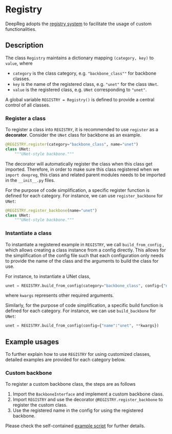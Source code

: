 # Registry

DeepReg adopts the
[registry system](https://github.com/DeepRegNet/DeepReg/blob/main/deepreg/registry.py)
to facilitate the usage of custom functionalities.

## Description

The class `Registry` maintains a dictionary mapping `(category, key)` to `value`, where

- `category` is the class category, e.g. `"backbone_class""` for backbone classes.
- `key` is the name of the registered class, e.g. `"unet"` for the class `UNet`.
- `value` is the registered class, e.g. `UNet` corresponding to `"unet"`.

A global variable `REGISTRY = Registry()` is defined to provide a central control of all
classes.

### Register a class

To register a class into `REGISTRY`, it is recommended to use `register` as a
**decorator**. Consider the `UNet` class for backbone as an example.

```python
@REGISTRY.register(category="backbone_class", name="unet")
class UNet:
    """UNet-style backbone."""
```

The decorator will automatically register the class when this class get imported.
Therefore, in order to make sure this class registered when we `import deepreg`, this
class and related parent modules needs to be imported in the `__init__.py` files.

For the purpose of code simplification, a specific register function is defined for each
category. For instance, we can use `register_backbone` for `UNet`:

```python
@REGISTRY.register_backbone(name="unet")
class UNet:
    """UNet-style backbone."""
```

### Instantiate a class

To instantiate a registered example in `REGISTRY`, we call `build_from_config` , which
allows creating a class instance from a config directly. This allows for the
simplification of the config file such that each configuration only needs to provide the
name of the class and the arguments to build the class for use.

For instance, to instantiate a UNet class,

```python
unet = REGISTRY.build_from_config(category="backbone_class", config={"name":"unet", **kwargs})
```

where `kwargs` represents other required arguments.

Similarly, for the purpose of code simplification, a specific build function is defined
for each category. For instance, we can use `build_backbone` for `UNet`:

```python
unet = REGISTRY.build_from_config(config={"name":"unet", **kwargs})
```

## Example usages

To further explain how to use `REGISTRY` for using customized classes, detailed examples
are provided for each category below.

### Custom backbone

To register a custom backbone class, the steps are as follows

1. Import the `BackboneInterface` and implement a custom backbone class.
2. Import `REGISTRY` and use the decorator `@REGISTRY.register_backbone` to register the
   custom class.
3. Use the registered name in the config for using the registered backbone.

Please check the self-contained
[example script](https://github.com/DeepRegNet/DeepReg/blob/main/examples/custom_backbone.py)
for further details.
